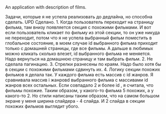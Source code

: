 An application with description of films.

Задачи, которые я не успела реализовать до дедлайна, но способна сделать.
UPD Сделано. 1. Когда пользователь переходит на страницу фильма, там внизу появляется секция с похожими фильмами. И вот если пользователь кликает по фильму из этой секции, то он уже никуда не переходит, потом что я не успела выбранный фильм поместить в глобальное состояние, в моем случае id выбранного фильма приходит только с домашней страницы, где все фильмы. А дальше в любимых можно кликать сколько влезет, id выбранного фильма не меняется. Надо вернуться на домашнюю страницу и там выбрать фильм.
2. Не сделала пагинацию.
3. Стрелки разнесены по краям. Надо было хотя бы в секции с похожими фильмами сдвинуть их.
4. Логику секции похожих фильмов я делала так. У каждого фильма есть массив с id жанров. Я сравнивала массив  i жанровd выбранного фильма с массивами id жанров всех остальных. Если совпадало 2 и более id , я считала, что фильмы похожие. 
Таким образом, у какого-то фильма 5 похожих, а у какого-то 2. Но стили написаны таким образом, что на самом большом экране у меня ширина слайдера - 4 слайда. И 2 слайда в секции похожих фильмов выглядит убого.
